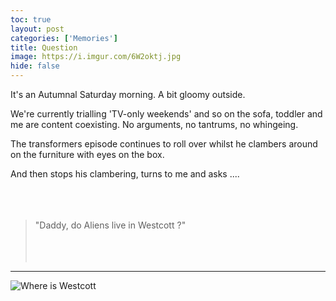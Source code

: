 ```yaml
---
toc: true
layout: post
categories: ['Memories']
title: Question
image: https://i.imgur.com/6W2oktj.jpg
hide: false
---
```


It's an Autumnal Saturday morning. A bit gloomy outside.

We're currently trialling 'TV-only weekends' and so on the sofa, toddler and me are content coexisting. No arguments, no tantrums, no whingeing.

The transformers episode continues to roll over whilst he clambers around on the furniture with eyes on the box.

And then stops his clambering, turns to me and asks ....
<br><br><br><br>
> "Daddy, do Aliens live in Westcott ?"
<br><br><br><br>

<hr>

![Where is Westcott](https://i.imgur.com/8Pwbycv.png)
